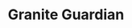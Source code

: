 ---
layout: page
title: Granite Guardian
description: Guardrails to detect input and response risks, including various harm and RAG hallucinations.
img: assets/img/projects/gg.png
importance: 1
related_publications: true
redirect: https://www.ibm.com/granite/docs/models/guardian/
github: https://github.com/ibm-granite/granite-guardian
---